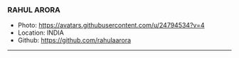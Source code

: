 ### RAHUL ARORA
- Photo: https://avatars.githubusercontent.com/u/24794534?v=4
- Location: INDIA
- Github: https://github.com/rahulaarora
***

